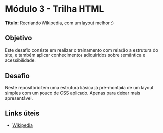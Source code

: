 # Módulo 3 - Trilha HTML

**Título:** Recriando Wikipedia, com um layout melhor :)

## Objetivo
Este desafio consiste em realizar o treinamento com relação a estrutura do site, e também aplicar conhecimentos adiquiridos sobre semântica e acessibilidade.

## Desafio
Neste repositório tem uma estrutura básica já pré-montada de um layout simples com um pouco de CSS aplicado. Apenas para deixar mais apresentável.

## Links úteis
- [Wikipedia](https://pt.wikipedia.org/)